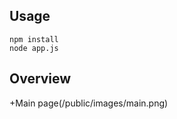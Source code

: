 ## Usage
<pre><code>npm install 
node app.js</code></pre>

## Overview
+Main page(/public/images/main.png)

